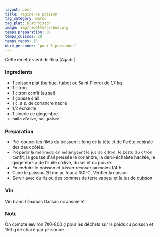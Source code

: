 ```yaml
---
layout: post
title: Tagine de poisson
tag_category: maroc
tag_plat: platPoisson
image: img/recette/barbue.png
temps_preparation: 30
temps_cuisson: 20
temps_repos: 15
nbre_personne: ‘pour 6 personnes’
---
```

Cette recette vient de Rkia (Agadir)

### Ingredients
* 1 poisson plat (barbue, turbot ou Saint Pierre) de 1,7 kg
* 1 citron
* 1 citron confit (au sel)
* 1 gousse d'ail
* 1 c. à s. de coriandre haché
* 1/2 échalote
* 1 pincée de gingembre
* huile d'olive, sel, poivre

### Preparation
* Pré-couper les filets du poisson le long de la tête et de l'arête centrale des deux côtés.
* Préparer la marinade en mélangeant le jus de citron, le zeste du citron confit, la gousse d'ail pressée le coriandre, la demi-échalote hachée, le gingembre à de l'huile d'olive, du sel et du poivre.
* En enduire le poisson et laisser reposer au moins 1/4 h.
* Cuire le poisson 20 mn au four à 180°C. Vérifier la cuisson.
* Servir avec du riz ou des pommes de terre vapeur et le jus de cuisson.
  
### Vin
Vin blanc (Daumas Gassac ou Jasnière)

### Note
On compte environ 700-800 g pour les déchets sur le poids du poisson et 150 g de chaire par personne.
